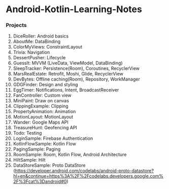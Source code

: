 # Android-Kotlin-Learning-Notes

### Projects

1. DiceRoller: Android basics
2. AboutMe: DataBinding
3. ColorMyViews: ConstraintLayout
4. Trivia: Navigation
5. DessertPusher: Lifecycle
6. GuessIt: MVVM (LiveData, ViewModel, DataBinding)
7. SleepTracker: Persistence(Room), Coroutines, RecyclerView
8. MarsRealEstate: Retrofit, Moshi, Glide, RecyclerView
9. DevBytes: Offline caching(Room), Repository, WorkManager
10. GDGFinder: Design and styling
11. EggTimer: Notifications, Intent, BroadcastReceiver
12. FanController: Custom view
13. MiniPaint: Draw on canvas
14. ClippingExample: Clipping
15. PropertyAnimation: Animation
16. MotionLayout: MotionLayout
17. Wander: Google Maps API
18. TreasureHunt: Geofencing API
19. Todo: Testing
20. LoginSample: Firebase Authentication
21. KotlinFlowSample: Kotlin Flow
22. PagingSample: Paging [](https://developer.android.com/codelabs/android-paging?hl=en&continue=https%3A%2F%2Fcodelabs.developers.google.com%2F%3Fcat%3Dandroid#0)
23. RoomSample: Room, Kotlin Flow, Android Architecture
24. HiltSample: Hilt
25. DataStoreSample: Proto DataStore (https://developer.android.com/codelabs/android-proto-datastore?hl=en&continue=https%3A%2F%2Fcodelabs.developers.google.com%2F%3Fcat%3Dandroid#0)
